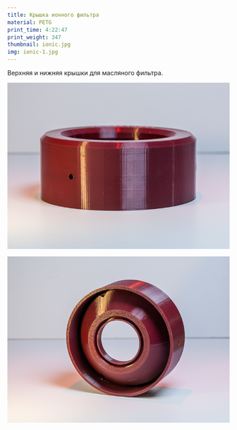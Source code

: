 ```yaml
---
title: Крышка ионного фильтра
material: PETG
print_time: 4:22:47
print_weight: 347
thumbnail: ionic.jpg
img: ionic-1.jpg
---
```


Верхняя и нижняя крышки для масляного фильтра.

![ZF-310](/assets/printed/ionic-2.jpg)

![ZF-310](/assets/printed/ionic-3.jpg)
